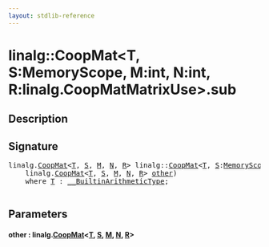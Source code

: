 ```yaml
---
layout: stdlib-reference
---
```


# linalg::CoopMat\<T, S:MemoryScope, M:int, N:int, R:linalg\.CoopMatMatrixUse\>\.sub

## Description





## Signature 

<pre>
linalg.<a href="index.html" class="code_type">CoopMat</a>&lt;<a href="index.html#typeparam-T" class="code_type">T</a>, <a href="index.html#decl-S" class="code_var">S</a>, <a href="index.html#decl-M" class="code_var">M</a>, <a href="index.html#decl-N" class="code_var">N</a>, <a href="index.html#decl-R" class="code_var">R</a>&gt; linalg::<a href="index.html" class="code_type">CoopMat</a>&lt;<a href="index.html#typeparam-T" class="code_type">T</a>, <a href="index.html#decl-S" class="code_var">S</a>:<a href="../memoryscope-06/index.html" class="code_type">MemoryScope</a>, M:<span class="code_keyword">int</span>, N:<span class="code_keyword">int</span>, R:linalg.<a href="../coopmatmatrixuse-047d/index.html" class="code_type">CoopMatMatrixUse</a>&gt;.<a href="sub.html">sub</a>(
    linalg.<a href="index.html" class="code_type">CoopMat</a>&lt;<a href="index.html#typeparam-T" class="code_type">T</a>, <a href="index.html#decl-S" class="code_var">S</a>, <a href="index.html#decl-M" class="code_var">M</a>, <a href="index.html#decl-N" class="code_var">N</a>, <a href="index.html#decl-R" class="code_var">R</a>&gt; <a href="sub.html#decl-other" class="code_param">other</a>)
    <span class='code_keyword'>where</span> <a href="index.html#typeparam-T" class="code_type">T</a> : <a href="../../interfaces/0_builtinarithmetictype-029j/index.html" class="code_type">__BuiltinArithmeticType</a>;

</pre>

## Parameters

####  <a id="decl-other"></a>other  : linalg\.[CoopMat](index.html)\<[T](index.html#typeparam-T), [S](index.html#decl-S), [M](index.html#decl-M), [N](index.html#decl-N), [R](index.html#decl-R)\>

